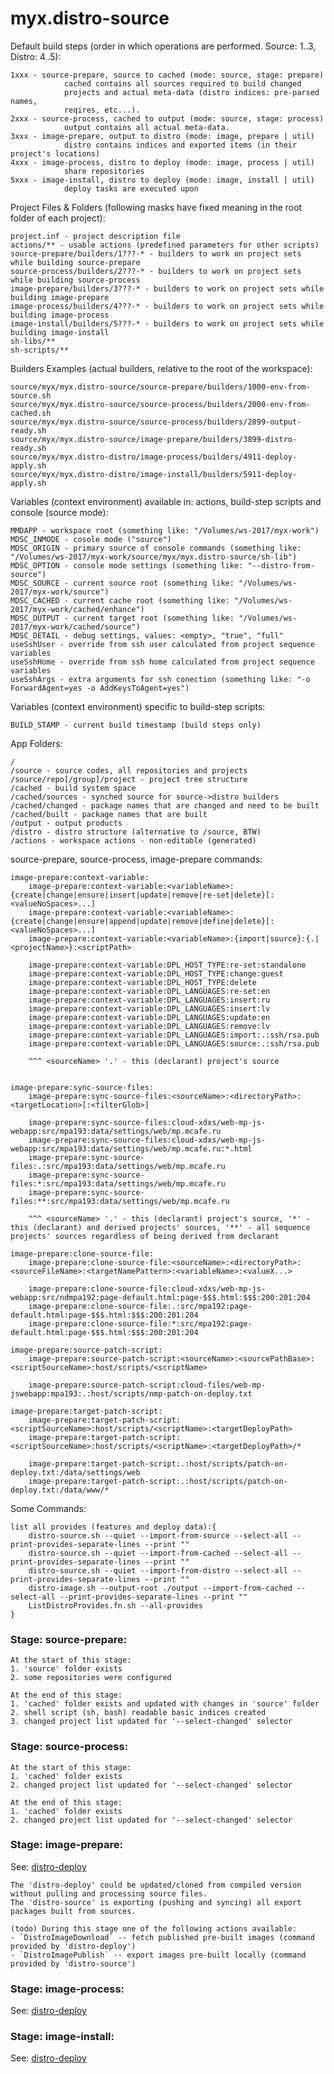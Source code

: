 # myx.distro-source

Default build steps (order in which operations are performed. Source: 1..3, Distro: 4..5):

	1xxx - source-prepare, source to cached (mode: source, stage: prepare) 
				cached contains all sources required to build changed 
				projects and actual meta-data (distro indices: pre-parsed names, 
				reqires, etc...).
	2xxx - source-process, cached to output (mode: source, stage: process)
				output contains all actual meta-data.
	3xxx - image-prepare, output to distro (mode: image, prepare | util)
				distro contains indices and exported items (in their project's locations)
	4xxx - image-process, distro to deploy (mode: image, process | util)
				share repositories
	5xxx - image-install, distro to deploy (mode: image, install | util)
				deploy tasks are executed upon


Project Files & Folders (following masks have fixed meaning in the root folder of each project):

	project.inf - project description file
	actions/** - usable actions (predefined parameters for other scripts)
	source-prepare/builders/1???-* - builders to work on project sets while building source-prepare
	source-process/builders/2???-* - builders to work on project sets while building source-process
	image-prepare/builders/3???-* - builders to work on project sets while building image-prepare
	image-process/builders/4???-* - builders to work on project sets while building image-process
	image-install/builders/5???-* - builders to work on project sets while building image-install
	sh-libs/**
	sh-scripts/**

Builders Examples (actual builders, relative to the root of the workspace):

	source/myx/myx.distro-source/source-prepare/builders/1000-env-from-source.sh
	source/myx/myx.distro-source/source-process/builders/2000-env-from-cached.sh
	source/myx/myx.distro-source/source-process/builders/2899-output-ready.sh
	source/myx/myx.distro-source/image-prepare/builders/3899-distro-ready.sh
	source/myx/myx.distro-distro/image-process/builders/4911-deploy-apply.sh
	source/myx/myx.distro-distro/image-install/builders/5911-deploy-apply.sh

Variables (context environment) available in: actions, build-step scripts and console (source mode):

	MMDAPP - workspace root (something like: "/Volumes/ws-2017/myx-work")
	MDSC_INMODE - cosole mode ("source")
	MDSC_ORIGIN - primary source of console commands (something like: "/Volumes/ws-2017/myx-work/source/myx/myx.distro-source/sh-lib")
	MDSC_OPTION - console mode settings (something like: "--distro-from-source")
	MDSC_SOURCE - current source root (something like: "/Volumes/ws-2017/myx-work/source")
	MDSC_CACHED - current cache root (something like: "/Volumes/ws-2017/myx-work/cached/enhance")
	MDSC_OUTPUT - current target root (something like: "/Volumes/ws-2017/myx-work/cached/source")
	MDSC_DETAIL - debug settings, values: <empty>, "true", "full"
	useSshUser - override from ssh user calculated from project sequence variables
	useSshHome - override from ssh home calculated from project sequence variables
	useSshArgs - extra arguments for ssh conection (something like: "-o ForwardAgent=yes -o AddKeysToAgent=yes")

Variables (context environment) specific to build-step scripts:

	BUILD_STAMP - current build timestamp (build steps only)

App Folders:

	/
	/source - source codes, all repositories and projects
	/source/repo[/group]/project - project tree structure
	/cached - build system space
	/cached/sources - synched source for source->distro builders
	/cached/changed - package names that are changed and need to be built
	/cached/built - package names that are built
	/output - output products
	/distro - distro structure (alternative to /source, BTW)
	/actions - workspace actions - non-editable (generated)


source-prepare, source-process, image-prepare commands:

	image-prepare:context-variable:
		image-prepare:context-variable:<variableName>:{create|change|ensure|insert|update|remove|re-set|delete}[:<valueNoSpaces>...]
		image-prepare:context-variable:<variableName>:{create|change|ensure|append|update|remove|define|delete}[:<valueNoSpaces>...]
		image-prepare:context-variable:<variableName>:{import|source}:{.|<projectName>}:<scriptPath>

		image-prepare:context-variable:DPL_HOST_TYPE:re-set:standalone
		image-prepare:context-variable:DPL_HOST_TYPE:change:guest
		image-prepare:context-variable:DPL_HOST_TYPE:delete
		image-prepare:context-variable:DPL_LANGUAGES:re-set:en
		image-prepare:context-variable:DPL_LANGUAGES:insert:ru
		image-prepare:context-variable:DPL_LANGUAGES:insert:lv
		image-prepare:context-variable:DPL_LANGUAGES:update:en
		image-prepare:context-variable:DPL_LANGUAGES:remove:lv
		image-prepare:context-variable:DPL_LANGUAGES:import:.:ssh/rsa.pub
		image-prepare:context-variable:DPL_LANGUAGES:source:.:ssh/rsa.pub

		^^^ <sourceName> '.' - this (declarant) project's source


	image-prepare:sync-source-files:
		image-prepare:sync-source-files:<sourceName>:<directoryPath>:<targetLocation>[:<filterGlob>]

		image-prepare:sync-source-files:cloud-xdxs/web-mp-js-webapp:src/mpa193:data/settings/web/mp.mcafe.ru
		image-prepare:sync-source-files:cloud-xdxs/web-mp-js-webapp:src/mpa193:data/settings/web/mp.mcafe.ru:*.html
		image-prepare:sync-source-files:.:src/mpa193:data/settings/web/mp.mcafe.ru
		image-prepare:sync-source-files:*:src/mpa193:data/settings/web/mp.mcafe.ru
		image-prepare:sync-source-files:**:src/mpa193:data/settings/web/mp.mcafe.ru

		^^^ <sourceName> '.' - this (declarant) project's source, '*' - this (declarant) and derived projects' sources, '**' - all sequence projects' sources regardless of being derived from declarant

	image-prepare:clone-source-file:
		image-prepare:clone-source-file:<sourceName>:<directoryPath>:<sourceFileName>:<targetNamePattern>:<variableName>:<valueX...>

		image-prepare:clone-source-file:cloud-xdxs/web-mp-js-webapp:src/ndmpa192:page-default.html:page-$$$.html:$$$:200:201:204
		image-prepare:clone-source-file:.:src/mpa192:page-default.html:page-$$$.html:$$$:200:201:204
		image-prepare:clone-source-file:*:src/mpa192:page-default.html:page-$$$.html:$$$:200:201:204

	image-prepare:source-patch-script:
		image-prepare:source-patch-script:<sourceName>:<sourcePathBase>:<scriptSourceName>:host/scripts/<scriptName>

		image-prepare:source-patch-script:cloud-files/web-mp-jswebapp:mpa193:.:host/scripts/nmp-patch-on-deploy.txt

	image-prepare:target-patch-script:
		image-prepare:target-patch-script:<scriptSourceName>:host/scripts/<scriptName>:<targetDeployPath>
		image-prepare:target-patch-script:<scriptSourceName>:host/scripts/<scriptName>:<targetDeployPath>/*

		image-prepare:target-patch-script:.:host/scripts/patch-on-deploy.txt:/data/settings/web
		image-prepare:target-patch-script:.:host/scripts/patch-on-deploy.txt:/data/www/*
	


Some Commands:

	list all provides (features and deploy data):{
		distro-source.sh --quiet --import-from-source --select-all --print-provides-separate-lines --print ""
		distro-source.sh --quiet --import-from-cached --select-all --print-provides-separate-lines --print ""
		distro-source.sh --quiet --import-from-distro --select-all --print-provides-separate-lines --print ""
		distro-image.sh --output-root ./output --import-from-cached --select-all --print-provides-separate-lines --print ""
		ListDistroProvides.fn.sh --all-provides
	}



### Stage: source-prepare:

	At the start of this stage:
	1. 'source' folder exists
	2. some repositories were configured

	At the end of this stage:
	1. 'cached' folder exists and updated with changes in 'source' folder
	2. shell script (sh, bash) readable basic indices created
	3. changed project list updated for '--select-changed' selector


### Stage: source-process:

	At the start of this stage:
	1. 'cached' folder exists
	2. changed project list updated for '--select-changed' selector

	At the end of this stage:
	1. 'cached' folder exists
	2. changed project list updated for '--select-changed' selector


### Stage: image-prepare:

See: [distro-deploy](https://github.com/myx/myx.distro-deploy?tab=readme-ov-file#myxdistro-deploy)

	The 'distro-deploy' could be updated/cloned from compiled version without pulling and processing source files.
	The 'distro-source' is exporting (pushing and syncing) all export packages built from sources.

	(todo) During this stage one of the following actions available:
	- `DistroImageDownload` -- fetch published pre-built images (command provided by 'distro-deploy')
	- `DistroImagePublish` -- export images pre-built locally (command provided by 'distro-source')



### Stage: image-process:

See: [distro-deploy](https://github.com/myx/myx.distro-deploy?tab=readme-ov-file#myxdistro-deploy)


### Stage: image-install:

See: [distro-deploy](https://github.com/myx/myx.distro-deploy?tab=readme-ov-file#myxdistro-deploy)


